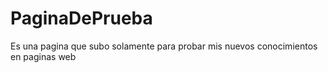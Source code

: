 # PaginaDePrueba
Es una pagina que subo solamente para probar mis nuevos conocimientos en paginas web
